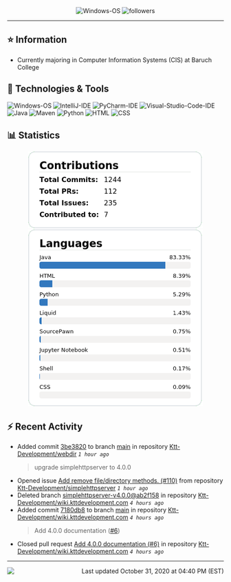 <div align="center">
    <img 
        src="https://img.shields.io/badge/OS-Windows-informational?style=for-the-badge&color=3278be"
        alt="Windows-OS">
    <img 
        src="https://img.shields.io/github/followers/katsute?color=3278be&style=for-the-badge"
        alt="followers">
</div>

<hr>

## ⭐ Information

 - Currently majoring in Computer Information Systems (CIS) at Baruch College

## 🔧 Technologies & Tools

<img 
    src="https://img.shields.io/badge/OS-Windows-informational?style=flat-square&color=3278be"
    alt="Windows-OS">
<img 
    src="https://img.shields.io/badge/Editor-IntelliJ_IDEA-informational?style=flat-square&logo=intellij-idea&logoColor=white&color=3278be"
    alt="IntelliJ-IDE">
<img 
    src="https://img.shields.io/badge/Editor-PyCharm-informational?style=flat-square&logo=pycharm&logoColor=white&color=3278be"
    alt="PyCharm-IDE">
<img 
    src="https://img.shields.io/badge/Editor-Visual_Studio_Code-informational?style=flat-square&logo=Visual-Studio-Code&logoColor=white&color=3278be"
    alt="Visual-Studio-Code-IDE">
<img 
    src="https://img.shields.io/badge/Code-Java-informational?style=flat-square&logo=java&logoColor=white&color=3278be"
    alt="Java">
<img 
    src="https://img.shields.io/badge/Tools-Maven-informational?style=flat-square&logo=apache-maven&logoColor=white&color=3278be"
    alt="Maven">
<img 
    src="https://img.shields.io/badge/Code-Python-informational?style=flat-square&logo=python&logoColor=white&color=3278be"
    alt="Python">
<img 
    src="https://img.shields.io/badge/Code-HTML-informational?style=flat-square&logo=html5&logoColor=white&color=3278be"
    alt="HTML">
<img 
    src="https://img.shields.io/badge/Code-CSS-informational?style=flat-square&logo=css-wizardry&logoColor=white&color=3278be"
    alt="CSS">

## 📊 Statistics
<div align="center">
    <a href="https://github.com/Katsute/">
        <img src="https://github.com/Katsute/Katsute/blob/main/contributions.png">
    </a>
    <a href="https://github.com/Katsute/">
        <img src="https://github.com/Katsute/Katsute/blob/main/languages.png">
    </a>
</div>

## ⚡ Recent Activity

 - Added commit [3be3820](https://github.com/Ktt-Development/webdir/commit/3be38205050f05247ea946718cfbdb04e7e507b0) to branch [main](https://github.com/Ktt-Development/webdir/tree/main) in repository [Ktt-Development/webdir](https://github.com/Ktt-Development/webdir)  *`1 hour ago`*
   > upgrade simplehttpserver to 4.0.0
 - Opened issue [Add remove file/directory methods. (#110)](https://github.com/Ktt-Development/simplehttpserver/issues/110) from repository [Ktt-Development/simplehttpserver](https://github.com/Ktt-Development/simplehttpserver)  *`1 hour ago`*
 - Deleted branch [simplehttpserver-v4.0.0@ab2f158](https://github.com/Ktt-Development/wiki.kttdevelopment.com/tree/simplehttpserver-v4.0.0@ab2f158) in repository [Ktt-Development/wiki.kttdevelopment.com](https://github.com/Ktt-Development/wiki.kttdevelopment.com) *`4 hours ago`*
 - Added commit [7180db8](https://github.com/Ktt-Development/wiki.kttdevelopment.com/commit/7180db831c445e55839ec2e6f7ca0d24e12432e3) to branch [main](https://github.com/Ktt-Development/wiki.kttdevelopment.com/tree/main) in repository [Ktt-Development/wiki.kttdevelopment.com](https://github.com/Ktt-Development/wiki.kttdevelopment.com)  *`4 hours ago`*
   > Add 4.0.0 documentation ([#6](https://github.com/Ktt-Development/wiki.kttdevelopment.com/issues/6))
 - Closed pull request [Add 4.0.0 documentation (#6)](https://github.com/Ktt-Development/wiki.kttdevelopment.com/pull/6) in repository [Ktt-Development/wiki.kttdevelopment.com](https://github.com/Ktt-Development/wiki.kttdevelopment.com)  *`4 hours ago`*

---
<img align="left" src="https://github.com/Katsute/Katsute/workflows/Update%20README.md/badge.svg"><p align="right">Last updated October 31, 2020 at 04:40 PM (EST)</p>
